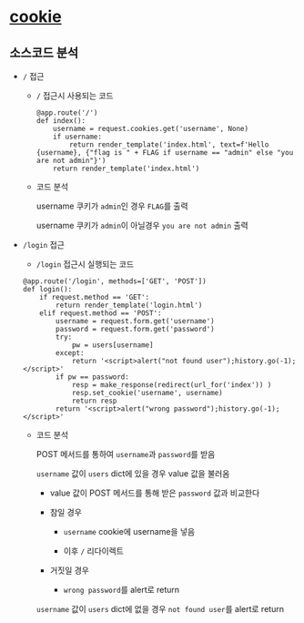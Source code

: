 # [cookie](https://dreamhack.io/wargame/challenges/6/)

## 소스코드 분석

- `/` 접근
  - `/` 접근시 사용되는 코드

    ```python3
    @app.route('/')
    def index():
        username = request.cookies.get('username', None)
        if username:
            return render_template('index.html', text=f'Hello {username}, {"flag is " + FLAG if username == "admin" else "you are not admin"}')
        return render_template('index.html')
    ```
  - 코드 분석
  
    username 쿠키가 `admin`인 경우 `FLAG`를 출력
    
    username 쿠키가 `admin`이 아닐경우 `you are not admin` 출력

- `/login` 접근
  - `/login` 접근시 실행되는 코드

  ```python3
  @app.route('/login', methods=['GET', 'POST'])
  def login():
      if request.method == 'GET':
          return render_template('login.html')
      elif request.method == 'POST':
          username = request.form.get('username')
          password = request.form.get('password')
          try:
              pw = users[username]
          except:
              return '<script>alert("not found user");history.go(-1);</script>'
          if pw == password:
              resp = make_response(redirect(url_for('index')) )
              resp.set_cookie('username', username)
              return resp 
          return '<script>alert("wrong password");history.go(-1);</script>'
  ```

  - 코드 분석
    
    POST 메서드를 통하여 `username`과 `password`를 받음
    
    `username` 값이 `users` dict에 있을 경우 value 값을 불러옴
      
      + value 값이 POST 메서드를 통해 받은 `password` 값과 비교한다
      
      + 참일 경우 
        
        + `username` cookie에 username을 넣음
        
        + 이후 `/` 리다이렉트
        
      + 거짓일 경우 
        
        + `wrong password`를 alert로 return
        
    `username` 값이 `users` dict에 없을 경우 `not found user`를 alert로 return
